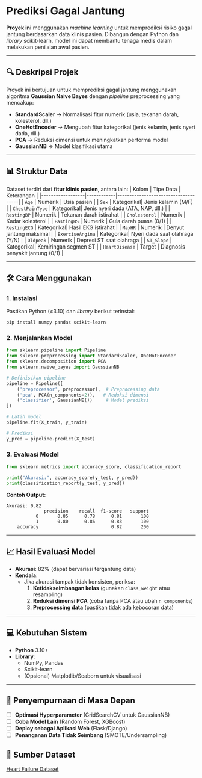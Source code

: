 # Prediksi Gagal Jantung

**Proyek ini** menggunakan *machine learning* untuk memprediksi risiko gagal jantung berdasarkan data klinis pasien. Dibangun dengan Python dan *library* scikit-learn, model ini dapat membantu tenaga medis dalam melakukan penilaian awal pasien.

---

## **🔍 Deskripsi Projek**
Proyek ini bertujuan untuk memprediksi gagal jantung menggunakan algoritma **Gaussian Naive Bayes** dengan *pipeline* preprocessing yang mencakup:
- **StandardScaler** → Normalisasi fitur numerik (usia, tekanan darah, kolesterol, dll.)
- **OneHotEncoder** → Mengubah fitur kategorikal (jenis kelamin, jenis nyeri dada, dll.)
- **PCA** → Reduksi dimensi untuk meningkatkan performa model
- **GaussianNB** → Model klasifikasi utama

---

## **📊 Struktur Data**
Dataset terdiri dari **fitur klinis pasien**, antara lain:
| Kolom            | Tipe Data  | Keterangan                          |
|------------------|------------|-------------------------------------|
| `Age`            | Numerik    | Usia pasien                         |
| `Sex`            | Kategorikal| Jenis kelamin (M/F)                 |
| `ChestPainType`  | Kategorikal| Jenis nyeri dada (ATA, NAP, dll.)   |
| `RestingBP`      | Numerik    | Tekanan darah istirahat             |
| `Cholesterol`    | Numerik    | Kadar kolesterol                    |
| `FastingBS`      | Numerik    | Gula darah puasa (0/1)              |
| `RestingECG`     | Kategorikal| Hasil EKG istirahat                 |
| `MaxHR`          | Numerik    | Denyut jantung maksimal             |
| `ExerciseAngina` | Kategorikal| Nyeri dada saat olahraga (Y/N)      |
| `Oldpeak`        | Numerik    | Depresi ST saat olahraga            |
| `ST_Slope`       | Kategorikal| Kemiringan segmen ST                |
| `HeartDisease`   | Target     | Diagnosis penyakit jantung (0/1)    |

---

## **🛠 Cara Menggunakan**
### **1. Instalasi**
Pastikan Python (≥3.10) dan *library* berikut terinstal:
```bash
pip install numpy pandas scikit-learn
```

### **2. Menjalankan Model**
```python
from sklearn.pipeline import Pipeline
from sklearn.preprocessing import StandardScaler, OneHotEncoder
from sklearn.decomposition import PCA
from sklearn.naive_bayes import GaussianNB

# Definisikan pipeline
pipeline = Pipeline([
    ('preprocessor', preprocessor),  # Preprocessing data
    ('pca', PCA(n_components=2)),   # Reduksi dimensi
    ('classifier', GaussianNB())     # Model prediksi
])

# Latih model
pipeline.fit(X_train, y_train)

# Prediksi
y_pred = pipeline.predict(X_test)
```

### **3. Evaluasi Model**
```python
from sklearn.metrics import accuracy_score, classification_report

print("Akurasi:", accuracy_score(y_test, y_pred))
print(classification_report(y_test, y_pred))
```
**Contoh Output:**
```
Akurasi: 0.82
              precision    recall  f1-score   support
           0       0.85      0.78      0.81       100
           1       0.80      0.86      0.83       100
    accuracy                           0.82       200
```

---

## **📈 Hasil Evaluasi Model**
- **Akurasi**: 82% (dapat bervariasi tergantung data)
- **Kendala**:  
  - Jika akurasi tampak tidak konsisten, periksa:
    1. **Ketidakseimbangan kelas** (gunakan `class_weight` atau resampling)
    2. **Reduksi dimensi PCA** (coba tanpa PCA atau ubah `n_components`)
    3. **Preprocessing data** (pastikan tidak ada kebocoran data)

---

## **💻 Kebutuhan Sistem**
- **Python** 3.10+
- **Library**:
  - NumPy, Pandas
  - Scikit-learn
  - (Opsional) Matplotlib/Seaborn untuk visualisasi

---

## **🚀 Penyempurnaan di Masa Depan**
- [ ] **Optimasi Hyperparameter** (GridSearchCV untuk GaussianNB)
- [ ] **Coba Model Lain** (Random Forest, XGBoost)
- [ ] **Deploy sebagai Aplikasi Web** (Flask/Django)
- [ ] **Penanganan Data Tidak Seimbang** (SMOTE/Undersampling)

## **📜 Sumber Dataset**
[Heart Failure Dataset](https://www.kaggle.com/datasets/fedesoriano/heart-failure-prediction)